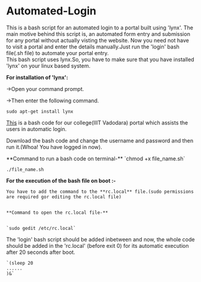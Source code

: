 # Automated-Login
This is a bash script for an automated login to a portal built using 'lynx'. The main motive behind this script is, an automated form entry and submission for any portal without actually visting the website.
<enter>  Now you need not have to visit a portal and enter the details manually.Just run the 'login' bash file(.sh file) to automate your portal entry.
<enter>  
<enter>  This bash script uses lynx.So, you have to make sure that you have installed 'lynx' on your linux based system.
<enter>  

<enter>**For installation of 'lynx':**


<enter>->Open your command prompt.


<enter>->Then enter the following command.


<enter>    `sudo apt-get install lynx`
<enter>


<enter>[This](https://github.com/RajuKoushik/Automated-Login/blob/master/iiitv_login.sh) is a bash code for our college(IIIT Vadodara) portal which assists the users in automatic login.
<enter>


<enter>Download the bash code and change the username and password and then run it.(Whoa! You have logged in now).


<enter>
**Command to run a bash code on terminal-**


<enter>
  `chmod +x file_name.sh`
  
  
<enter>  `./file_name.sh`


**For the execution of the bash file on boot :-**

    You have to add the command to the **rc.local** file.(sudo permissions are required gor editing the rc.local file)
    
    
    **Command to open the rc.local file-**
    
    
    `sudo gedit /etc/rc.local`
    
    
The 'login' bash script should be added inbetween and now, the whole code should be added in the 'rc.local' (before exit 0) for its automatic execution after 20 seconds after boot.


    `(sleep 20
    ......
    )&`
  


    
    
    
